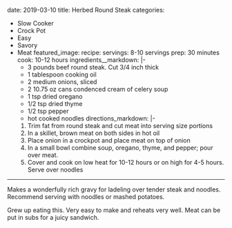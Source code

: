 date: 2019-03-10
title: Herbed Round Steak
categories:
  - Slow Cooker
  - Crock Pot
  - Easy
  - Savory
  - Meat
featured_image: 
recipe:
  servings: 8-10 servings
  prep: 30 minutes
  cook: 10-12 hours
  ingredients__markdown: |-
    * 3 pounds beef round steak. Cut 3/4 inch thick
    * 1 tablespoon cooking oil
    * 2 medium onions, sliced
    * 2 10.75 oz cans condenced cream of celery soup
    * 1 tsp dried oregano
    * 1/2 tsp dried thyme
    * 1/2 tsp pepper
    * hot cooked noodles
  directions_markdown: |-
    1. Trim fat from round steak and cut meat into serving size portions
    2. In a skillet, brown meat on both sides in hot oil
    3. Place onion in a crockpot and place meat on top of onion
    4. In a small bowl combine soup, oregano, thyme, and pepper; pour over meat.
    5. Cover and cook on low heat for 10-12 hours or on high for 4-5 hours. Serve over noodles
---
Makes a wonderfully rich gravy for ladeling over tender steak and noodles. Recommend serving with noodles or mashed potatoes.

Grew up eating this. Very easy to make and reheats very well. Meat can be put in subs for a juicy sandwich. 
